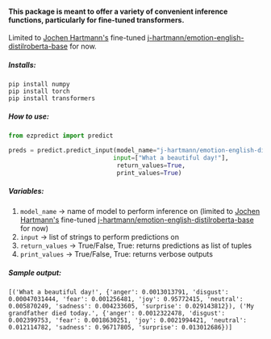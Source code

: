 #### This package is meant to offer a variety of convenient inference functions, particularly for fine-tuned transformers.

Limited to [Jochen Hartmann's](https://github.com/j-hartmann) fine-tuned [j-hartmann/emotion-english-distilroberta-base](https://huggingface.co/j-hartmann/emotion-english-distilroberta-base) for now.


##### Installs:
```
pip install numpy
pip install torch
pip install transformers
```

##### How to use:

```python
from ezpredict import predict

preds = predict.predict_input(model_name="j-hartmann/emotion-english-distilroberta-base",
                             input=["What a beautiful day!"],
                              return_values=True,
                              print_values=True)
``` 
                        
               
                
                
##### Variables: 
 1. `model_name` -> name of model to perform inference on (limited to [Jochen Hartmann's](https://github.com/j-hartmann) fine-tuned [j-hartmann/emotion-english-distilroberta-base](https://huggingface.co/j-hartmann/emotion-english-distilroberta-base) for now)
 2. `input` -> list of strings to perform predictions on
 3. `return_values` -> True/False, True: returns predictions as list of tuples 
 4. `print_values` -> True/False,  True: returns verbose outputs
 
 
##### Sample output:
`[('What a beautiful day!', {'anger': 0.0013013791, 'disgust': 0.00047031444, 'fear': 0.001256481, 'joy': 0.95772415, 'neutral': 0.005870249, 'sadness': 0.004233605, 'surprise': 0.029143812}), ('My grandfather died today.', {'anger': 0.0012322478, 'disgust': 0.002399753, 'fear': 0.0018630251, 'joy': 0.0021994421, 'neutral': 0.012114782, 'sadness': 0.96717805, 'surprise': 0.013012686})]`



